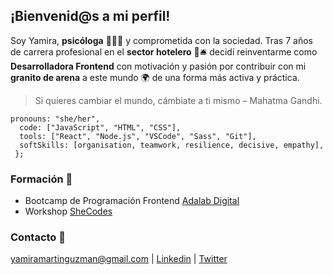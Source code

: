 ## ¡Bienvenid@s a mi perfil!

Soy Yamira, **psicóloga** 👩🏻‍🎓 y comprometida con la sociedad. Tras 7 años de carrera profesional en el **sector hotelero** 🏨🛎️ decidí reinventarme como **Desarrolladora Frontend** con motivación y pasión por contribuir con mi **granito de arena** a este mundo 🌍 de una forma más activa y práctica. 
> Si quieres cambiar el mundo, cámbiate a ti mismo – Mahatma Gandhi.

```const yamiramartin = {
pronouns: "she/her",
  code: ["JavaScript", "HTML", "CSS"],
  tools: ["React", "Node.js", "VSCode", "Sass", "Git"],
  softSkills: [organisation, teamwork, resilience, decisive, empathy],
 };
```

### Formación 📜
* Bootcamp de Programación Frontend [Adalab Digital](https://adalab.es/)
* Workshop [SheCodes](https://www.shecodes.io/)


### Contacto 💬
 yamiramartinguzman@gmail.com |  [Linkedin](https://www.linkedin.com/in/yamiramartinguzman/) | [Twitter](https://twitter.com/yamiroynoveo)



